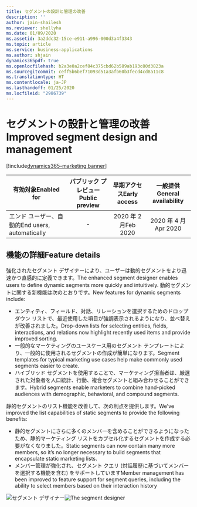 ```yaml
---
title: セグメントの設計と管理の改善
description: ''
author: jain-shailesh
ms.reviewer: shellyha
ms.date: 01/09/2020
ms.assetid: 3a2ddc32-15ce-e911-a996-000d3a4f3343
ms.topic: article
ms.service: business-applications
ms.author: shjain
dynamics365pdf: true
ms.openlocfilehash: b2a3e0a2cef84c375cbd62b589ab193c80d3823a
ms.sourcegitcommit: ceff5b6bef71093d51a3afb60b3fecd4cd8a11c8
ms.translationtype: HT
ms.contentlocale: ja-JP
ms.lasthandoff: 01/25/2020
ms.locfileid: "2986739"
---
```

# <a name="improved-segment-design-and-management"></a><span data-ttu-id="404a4-102">セグメントの設計と管理の改善</span><span class="sxs-lookup"><span data-stu-id="404a4-102">Improved segment design and management</span></span>
[!include[dynamics365-marketing banner](../includes/dynamics365-marketing.md)]

| <span data-ttu-id="404a4-103">有効対象</span><span class="sxs-lookup"><span data-stu-id="404a4-103">Enabled for</span></span>    |  <span data-ttu-id="404a4-104">パブリック プレビュー</span><span class="sxs-lookup"><span data-stu-id="404a4-104">Public preview</span></span> | <span data-ttu-id="404a4-105">早期アクセス</span><span class="sxs-lookup"><span data-stu-id="404a4-105">Early access</span></span> | <span data-ttu-id="404a4-106">一般提供</span><span class="sxs-lookup"><span data-stu-id="404a4-106">General availability</span></span> | 
| ---------- | :----------: |:----------: |:----------: |
|<span data-ttu-id="404a4-107">エンド ユーザー、自動的</span><span class="sxs-lookup"><span data-stu-id="404a4-107">End users, automatically</span></span>|-|<span data-ttu-id="404a4-108">2020 年 2 月</span><span class="sxs-lookup"><span data-stu-id="404a4-108">Feb 2020</span></span>| <span data-ttu-id="404a4-109">2020 年 4 月</span><span class="sxs-lookup"><span data-stu-id="404a4-109">Apr 2020</span></span>|






## <a name="feature-details"></a><span data-ttu-id="404a4-110">機能の詳細</span><span class="sxs-lookup"><span data-stu-id="404a4-110">Feature details</span></span>
<!--feature detail start -->
<span data-ttu-id="404a4-111">強化されたセグメント デザイナーにより、ユーザーは動的セグメントをより迅速かつ直感的に定義できます。</span><span class="sxs-lookup"><span data-stu-id="404a4-111">The enhanced segment designer  enables users to define dynamic segments more quickly and intuitively.</span></span> <span data-ttu-id="404a4-112">動的セグメントに関する新機能は次のとおりです。</span><span class="sxs-lookup"><span data-stu-id="404a4-112">New features for dynamic segments include:</span></span>

- <span data-ttu-id="404a4-113">エンティティ、フィールド、対話、リレーションを選択するためのドロップダウン リストで、最近使用した項目が強調表示されるようになり、並べ替えが改善されました。</span><span class="sxs-lookup"><span data-stu-id="404a4-113">Drop-down lists for selecting entities, fields, interactions, and relations now highlight recently used items and provide improved sorting.</span></span>
- <span data-ttu-id="404a4-114">一般的なマーケティングのユースケース用のセグメント テンプレートにより、一般的に使用されるセグメントの作成が簡単になります。</span><span class="sxs-lookup"><span data-stu-id="404a4-114">Segment templates for typical marketing use cases help make commonly used segments easier to create.</span></span> 
- <span data-ttu-id="404a4-115">ハイブリッド セグメントを使用することで、マーケティング担当者は、厳選された対象者を人口統計、行動、複合セグメントと組み合わせることができます。</span><span class="sxs-lookup"><span data-stu-id="404a4-115">Hybrid segments enable marketers to combine hand-picked audiences with demographic, behavioral, and compound segments.</span></span>

<span data-ttu-id="404a4-116">静的セグメントのリスト機能を改善して、次の利点を提供します。</span><span class="sxs-lookup"><span data-stu-id="404a4-116">We've improved the list capabilities of static segments to provide the following benefits:</span></span>

- <span data-ttu-id="404a4-117">静的セグメントにさらに多くのメンバーを含めることができるようになったため、静的マーケティング リストをカプセル化するセグメントを作成する必要がなくなりました。</span><span class="sxs-lookup"><span data-stu-id="404a4-117">Static segments can now contain many more members, so it’s no longer necessary to build segments that encapsulate static marketing lists.</span></span>
- <span data-ttu-id="404a4-118">メンバー管理が強化され、セグメント クエリ (対話履歴に基づいてメンバーを選択する機能を含む) をサポートしています</span><span class="sxs-lookup"><span data-stu-id="404a4-118">Member management has been improved to feature support for segment queries, including the ability to select members based on their interaction history</span></span>
<!--feature detail end -->

<span data-ttu-id="404a4-119">![セグメント デザイナー](media/segmentation.png "セグメント デザイナー")</span><span class="sxs-lookup"><span data-stu-id="404a4-119">![The segment designer](media/segmentation.png "The segment designer")</span></span>
<!-- Picture 1 -->








